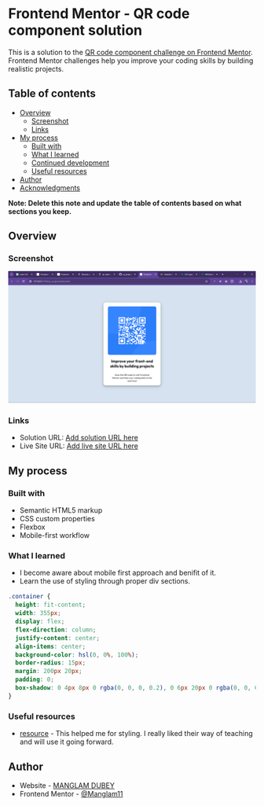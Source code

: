 # Frontend Mentor - QR code component solution

This is a solution to the [QR code component challenge on Frontend Mentor](https://www.frontendmentor.io/challenges/qr-code-component-iux_sIO_H). Frontend Mentor challenges help you improve your coding skills by building realistic projects.

## Table of contents

- [Overview](#overview)
  - [Screenshot](#screenshot)
  - [Links](#links)
- [My process](#my-process)
  - [Built with](#built-with)
  - [What I learned](#what-i-learned)
  - [Continued development](#continued-development)
  - [Useful resources](#useful-resources)
- [Author](#author)
- [Acknowledgments](#acknowledgments)

**Note: Delete this note and update the table of contents based on what sections you keep.**

## Overview

### Screenshot

![](./qr_ss.png)

### Links

- Solution URL: [Add solution URL here](https://github.com/Manglam11/qr_project.git)
- Live Site URL: [Add live site URL here](https://manglam11.github.io/qr_project/)

## My process

### Built with

- Semantic HTML5 markup
- CSS custom properties
- Flexbox
- Mobile-first workflow

### What I learned

- I become aware about mobile first approach and benifit of it.
- Learn the use of styling through proper div sections.

```css
.container {
  height: fit-content;
  width: 355px;
  display: flex;
  flex-direction: column;
  justify-content: center;
  align-items: center;
  background-color: hsl(0, 0%, 100%);
  border-radius: 15px;
  margin: 200px 20px;
  padding: 0;
  box-shadow: 0 4px 8px 0 rgba(0, 0, 0, 0.2), 0 6px 20px 0 rgba(0, 0, 0, 0.19);
}
```

### Useful resources

- [resource](https://www.w3schools.com/css/css_positioning.asp) - This helped me for styling. I really liked their way of teaching and will use it going forward.

## Author

- Website - [MANGLAM DUBEY](https://manglam11.github.io/qr_project/)
- Frontend Mentor - [@Manglam11](https://www.frontendmentor.io/profile/Manglam11)
